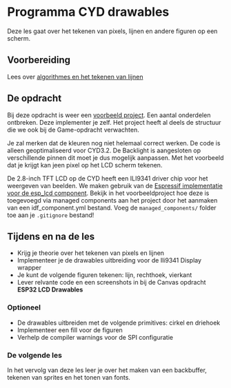 # Programma CYD drawables

Deze les gaat over het tekenen van pixels, lijnen en andere figuren op een scherm.

## Voorbereiding

Lees over [algorithmes en het tekenen van lijnen](https://en.wikipedia.org/wiki/Line_drawing_algorithm)

## De opdracht

Bij deze opdracht is weer een [voorbeeld project](../../software/CYD/LCD_drawables/). Een aantal onderdelen ontbreken. Deze implementer je zelf. Het project heeft al deels de structuur die we ook bij de Game-opdracht verwachten.

  Je zal merken dat de kleuren nog niet helemaal correct werken. De code is alleen geoptimaliseerd voor CYD3.2. De Backlight is aangesloten op verschillende pinnen dit moet je dus mogelijk aanpassen. Met het voorbeeld dat je krijgt kan jeen pixel op het LCD scherm tekenen.

De 2.8-inch TFT LCD op de CYD heeft een ILI9341 driver chip voor het weergeven van beelden. We maken gebruik van de [Espressif implementatie voor de esp_lcd component](https://components.espressif.com/components/espressif/esp_lcd_ili9341/versions/2.0.1/readme). Bekijk in het voorbeeldproject hoe deze is toegevoegd via managed components aan het project door het aanmaken van een idf_component.yml bestand. Voeg de `managed_components/` folder toe aan je `.gitignore` bestand!

## Tijdens en na de les

- Krijg je theorie over het tekenen van pixels en lijnen
- Implementeer je de drawables uitbreiding voor de Ili9341 Display wrapper
- Je kunt de volgende figuren tekenen: lijn, rechthoek, vierkant
- Lever relvante code en een screenshots in bij de Canvas opdracht **ESP32 LCD Drawables**

### Optioneel

- De drawables uitbreiden met de volgende primitives: cirkel en driehoek
- Implementeer een fill voor de figuren
- Verhelp de compiler warnings voor de SPI configuratie

### De volgende les

In het vervolg van deze les leer je over het maken van een backbuffer, tekenen van sprites en het tonen van fonts.

